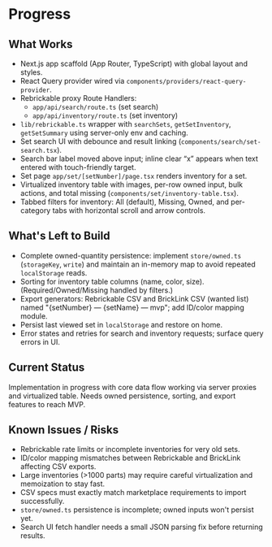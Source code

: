 # Progress

## What Works

- Next.js app scaffold (App Router, TypeScript) with global layout and styles.
- React Query provider wired via `components/providers/react-query-provider`.
- Rebrickable proxy Route Handlers:
  - `app/api/search/route.ts` (set search)
  - `app/api/inventory/route.ts` (set inventory)
- `lib/rebrickable.ts` wrapper with `searchSets`, `getSetInventory`, `getSetSummary` using server-only env and caching.
- Set search UI with debounce and result linking (`components/search/set-search.tsx`).
- Search bar label moved above input; inline clear “x” appears when text entered with touch-friendly target.
- Set page `app/set/[setNumber]/page.tsx` renders inventory for a set.
- Virtualized inventory table with images, per-row owned input, bulk actions, and total missing (`components/set/inventory-table.tsx`).
- Tabbed filters for inventory: All (default), Missing, Owned, and per-category tabs with horizontal scroll and arrow controls.

## What's Left to Build

- Complete owned-quantity persistence: implement `store/owned.ts` (`storageKey`, `write`) and maintain an in-memory map to avoid repeated `localStorage` reads.
- Sorting for inventory table columns (name, color, size). (Required/Owned/Missing handled by filters.)
- Export generators: Rebrickable CSV and BrickLink CSV (wanted list) named "{setNumber} — {setName} — mvp"; add ID/color mapping module.
- Persist last viewed set in `localStorage` and restore on home.
- Error states and retries for search and inventory requests; surface query errors in UI.

## Current Status

Implementation in progress with core data flow working via server proxies and virtualized table. Needs owned persistence, sorting, and export features to reach MVP.

## Known Issues / Risks

- Rebrickable rate limits or incomplete inventories for very old sets.
- ID/color mapping mismatches between Rebrickable and BrickLink affecting CSV exports.
- Large inventories (>1000 parts) may require careful virtualization and memoization to stay fast.
- CSV specs must exactly match marketplace requirements to import successfully.
- `store/owned.ts` persistence is incomplete; owned inputs won't persist yet.
- Search UI fetch handler needs a small JSON parsing fix before returning results.
